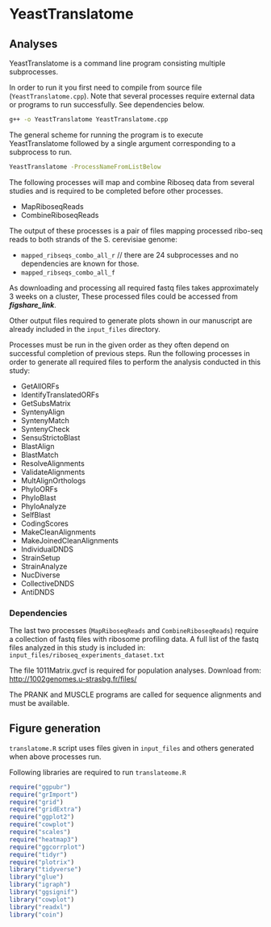 # YeastTranslatome
## Analyses
YeastTranslatome is a command line program consisting multiple subprocesses. 

In order to run it you first need to compile from source file (`YeastTranslatome.cpp`). Note that several processes require external data or programs to run successfully. See dependencies below.

```bash
g++ -o YeastTranslatome YeastTranslatome.cpp 
```

The general scheme for running the program is to execute YeastTranslatome followed by a single argument corresponding to a subprocess to run.

```bash
YeastTranslatome -ProcessNameFromListBelow
```

The following processes will map and combine Riboseq data from several studies and is required to be completed before other processes.

- MapRiboseqReads
- CombineRiboseqReads

The output of these processes is a pair of files mapping processed ribo-seq reads to both strands of the S. cerevisiae genome:

- `mapped_ribseqs_combo_all_r` // there are 24 subprocesses and no dependencies are known for those. 
- `mapped_ribseqs_combo_all_f`


As downloading and processing all required fastq files takes approximately 3 weeks on a cluster, These processed files could be accessed from ***figshare_link***. 

Other output files required to generate plots shown in our manuscript are already included in the `input_files` directory.


Processes must be run in the given order as they often depend on successful completion of previous steps. Run the following processes in order to generate all required files to perform the analysis conducted in this study:

- GetAllORFs
- IdentifyTranslatedORFs 
- GetSubsMatrix
- SyntenyAlign
- SyntenyMatch
- SyntenyCheck
- SensuStrictoBlast
- BlastAlign
- BlastMatch
- ResolveAlignments
- ValidateAlignments
- MultAlignOrthologs
- PhyloORFs
- PhyloBlast
- PhyloAnalyze
- SelfBlast
- CodingScores
- MakeCleanAlignments
- MakeJoinedCleanAlignments
- IndividualDNDS
- StrainSetup
- StrainAnalyze
- NucDiverse
- CollectiveDNDS
- AntiDNDS



### Dependencies 
The last two processes (`MapRiboseqReads` and `CombineRiboseqReads`) require a collection of fastq files with ribosome profiling data. A full list of the fastq files analyzed in this study is included in: `input_files/riboseq_experiments_dataset.txt`

The file 1011Matrix.gvcf is required for population analyses. Download from: http://1002genomes.u-strasbg.fr/files/ 

The PRANK and MUSCLE programs are called for sequence alignments and must be available.

## Figure generation
`translatome.R` script uses files given in `input_files` and others generated when above processes run.

Following libraries are required to run `translateome.R`
```R
require("ggpubr")
require("grImport") 
require("grid")
require("gridExtra")
require("ggplot2")
require("cowplot")
require("scales")
require("heatmap3")
require("ggcorrplot")
require("tidyr")
require("plotrix")
library("tidyverse")
library("glue")
library("igraph")
library("ggsignif")
library("cowplot")
library("readxl")
library("coin")
```

